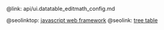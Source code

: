 @link: api/ui.datatable_editmath_config.md

@seolinktop: [javascript web framework](https://webix.com)
@seolink: [tree table](https://webix.com/widget/treetable/)